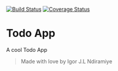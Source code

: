 [![Build Status](https://travis-ci.org/Nigorjeanluc/tdd-assignment.svg?branch=develop)](https://travis-ci.org/Nigorjeanluc/tdd-assignment)
[![Coverage Status](https://coveralls.io/repos/github/Nigorjeanluc/tdd-assignment/badge.svg?branch=develop)](https://coveralls.io/github/Nigorjeanluc/tdd-assignment?branch=develop)

# Todo App

A cool Todo App

> Made with love by Igor J.L Ndiramiye
